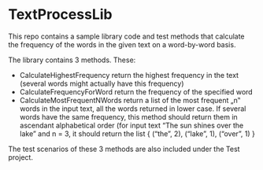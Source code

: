 # TextProcessLib
This repo contains a sample library code and test methods that calculate the frequency of the words in the given text on a word-by-word basis.

The library contains 3 methods. These:

- CalculateHighestFrequency return the highest frequency in the text (several words might actually have this frequency) 
- CalculateFrequencyForWord return the frequency of the specified word 
- CalculateMostFrequentNWords return a list of the most frequent „n‟ words in the input text, all the words returned in lower case. If several words have the same frequency, this method should return them in ascendant alphabetical order (for input text “The sun shines over the lake” and n = 3, it should return the list { (“the”, 2), (“lake”, 1), (“over”, 1) } 


The test scenarios of these 3 methods are also included under the Test project.
